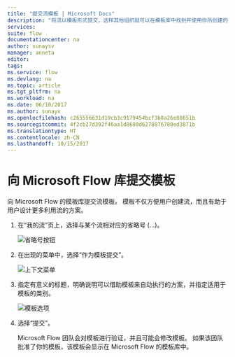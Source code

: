 ```yaml
---
title: "提交流模板 | Microsoft Docs"
description: "将流以模板形式提交，这样其他组织就可以在模板库中找到并使用你所创建的流。"
services: 
suite: flow
documentationcenter: na
author: sunaysv
manager: anneta
editor: 
tags: 
ms.service: flow
ms.devlang: na
ms.topic: article
ms.tgt_pltfrm: na
ms.workload: na
ms.date: 06/10/2017
ms.author: sunayv
ms.openlocfilehash: c265556631d19cb3c9179454bcf3b8a26e88651b
ms.sourcegitcommit: 4f2cb27d392f46aa1d8680d6278876780ed3871b
ms.translationtype: HT
ms.contentlocale: zh-CN
ms.lasthandoff: 10/15/2017
---
```

# <a name="submit-a-template-to-the-microsoft-flow-gallery"></a>向 Microsoft Flow 库提交模板
向 Microsoft Flow 的模板库提交流模板。 模板不仅方便用户创建流，而且有助于用户设计更多利用流的方案。 

1. 在“我的流”页上，选择与某个流相对应的省略号 (...)。
   
    ![省略号按钮](./media/publish-a-template/ellipsis-button.png)
2. 在出现的菜单中，选择“作为模板提交”。
   
    ![上下文菜单](./media/publish-a-template/context-menu.png)
3. 指定有意义的标题，明确说明可以借助模板来自动执行的方案，并指定适用于模板的类别。
   
    ![模板选项](./media/publish-a-template/template-options.png)
4. 选择“提交”。
   
     Microsoft Flow 团队会对模板进行验证，并且可能会修改模板。 如果该团队批准了你的模板，该模板会显示在 Microsoft Flow 的模板库中。

